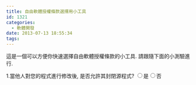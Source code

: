 ```yaml
---
title: 自由軟體授權條款選擇用小工具
id: 1321
categories:
  - 軟體開發
date: 2013-07-13 18:55:34
tags:
---
```


這是一個可以方便你快速選擇自由軟體授權條款的小工具.
請跟隨下面的小測驗進行.

<!--more-->

<div id="da">
1.當他人對您的程式進行修改後, 是否允許其封閉源程式?
<input type="radio" name="radio1" id="a1" onclick="jQuery('.chooser2,.chooser3,.choosed').hide('fast');jQuery('#da2').slideUp('fast');jQuery('#da1').show(500);" value="a">是</input><input type="radio" name="radio1" id="a2"  onclick="jQuery('.chooser2,.chooser3,.choosed').hide('fast');jQuery('#da1').slideUp('fast');jQuery('#da2').show(500);" value="a">否</input>
</div>

<div id="da1" class="chooser2" style="display:none;">
2.被修改後的文件是否必須放置版權說明?
<input type="radio" name="radio2" id="a11" onclick="jQuery('.chooser3,.choosed').hide('fast');jQuery('#da12').slideUp('fast');jQuery('#da11').show(500);" value="a">是</input><input type="radio" name="radio2" id="a12" onclick="jQuery('.chooser3,.choosed').hide('fast');jQuery('#da11').slideUp('fast');jQuery('#da12').show(500);" value="a">否</input>
</div>

<div id="da11" class="choosed" style="display:none;">
選擇**Apache許可證(Apache License)**
[http://www.apache.org/licenses/](http://www.apache.org/licenses/)
</div>

<div id="da12" class="chooser3" style="display:none;">
3.衍生版本是否可以使用你的名義進行銷售?
<input type="radio" name="radio3" id="a121" onclick="jQuery('.choosed').hide('fast');jQuery('#da122').slideUp('fast');jQuery('#da121').show(500);" value="a">是</input><input type="radio" name="radio3" id="a122" onclick="jQuery('.choosed').hide('fast');jQuery('#da121').slideUp('fast');jQuery('#da122').show(500);" value="a">否</input>
</div>

<div id="da121" class="choosed" style="display:none;">
選擇**MIT授權條款 (The MIT License) **
[http://opensource.org/licenses/mit-license.php](http://opensource.org/licenses/mit-license.php)
</div>

<div id="da122" class="choosed" style="display:none;">
選擇**BSD授權條款 (Berkeley Software Distribution license) **
[http://www.opensource.org/licenses/bsd-license.php](http://www.opensource.org/licenses/bsd-license.php)
</div>

<div id="da2" class="chooser2" style="display:none;">
2.新增代碼是否採用相同許可證?
<input type="radio" name="radio2" id="a21" onclick="jQuery('.chooser3,.choosed').hide('fast');jQuery('#da22').slideUp('fast');jQuery('#da21').show(500);" value="a">是</input><input type="radio" name="radio2" id="a22" onclick="jQuery('.chooser3,.choosed').hide('fast');jQuery('#da21').slideUp('fast');jQuery('#da22').show(500);" value="a">否</input>
</div>

<div id="da21" class="choosed" style="display:none;">
選擇**GNU 通用公眾授權條款 (GNU General Public License) **
[http://www.gnu.org/licenses/gpl.html](http://www.gnu.org/licenses/gpl.html)
</div>

<div id="da22" class="chooser3" style="display:none;">
3.是否需要對源程式的修改之處提供說明文檔?
<input type="radio" name="radio3" id="a221" onclick="jQuery('.choosed').hide('fast');jQuery('#da222').slideUp('fast');jQuery('#da221').show(500);" value="a">是</input><input type="radio" name="radio3" id="a222" onclick="jQuery('.choosed').hide('fast');jQuery('#da221').slideUp('fast');jQuery('#da222').show(500);" value="a">否</input>
</div>

<div id="da221" class="choosed" style="display:none;">
選擇**Mozilla公共許可證 (Mozilla Public License) **
[http://www.mozilla.org/MPL/](http://www.mozilla.org/MPL/)
</div>

<div id="da222" class="choosed" style="display:none;">
選擇**GNU宽通用公共许可证 (GNU Lesser General Public License) **
[http://www.gnu.org/licenses/lgpl.html](http://www.gnu.org/licenses/lgpl.html)
</div>

